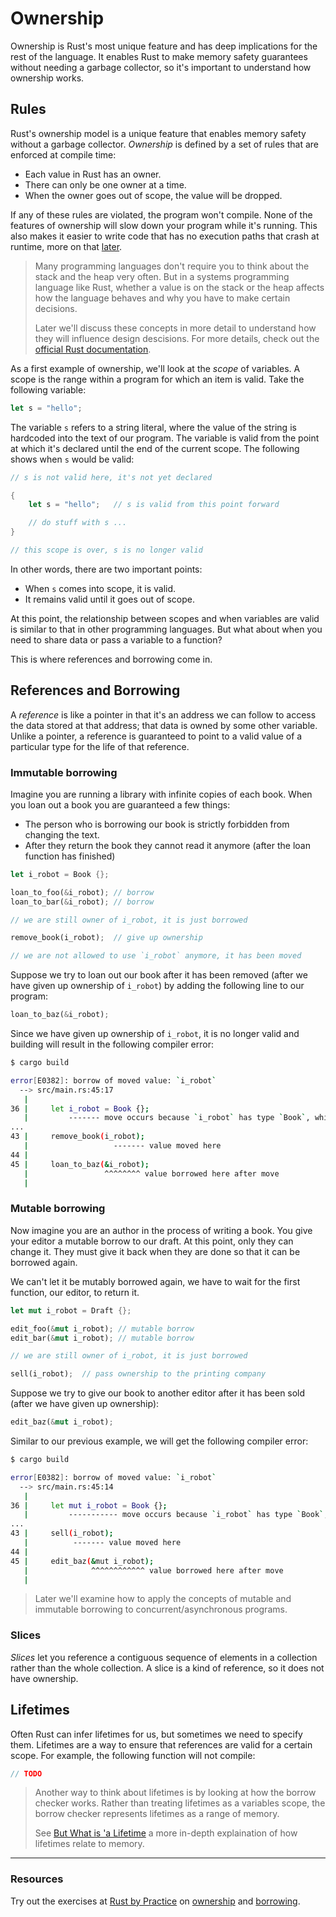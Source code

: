 # Ownership

Ownership is Rust's most unique feature and has deep implications for the rest of the language. It enables Rust to make memory safety guarantees without needing a garbage collector, so it's important to understand how ownership works.

## Rules

Rust's ownership model is a unique feature that enables memory safety without a garbage collector. *Ownership* is defined by a set of rules that are enforced at compile time:

- Each value in Rust has an owner.
- There can only be one owner at a time.
- When the owner goes out of scope, the value will be dropped.

If any of these rules are violated, the program won't compile. None of the features of ownership will slow down your program while it's running. This also makes it easier to write code that has no execution paths that crash at runtime, more on that [later](<!-- TODO: reference Result/Option unwrap() in types -->).

>  Many programming languages don't require you to think about the stack and the heap very often. But in a systems programming language like Rust, whether a value is on the stack or the heap affects how the language behaves and why you have to make certain decisions.
>
> Later we'll discuss these concepts in more detail to understand how they will influence design descisions. For more details, check out the [official Rust documentation](https://doc.rust-lang.org/book/ch04-01-what-is-ownership.html#the-stack-and-the-heap).

As a first example of ownership, we'll look at the *scope* of variables. A scope is the range within a program for which an item is valid. Take the following variable:

```rust
let s = "hello";
```

The variable `s` refers to a string literal, where the value of the string is hardcoded into the text of our program. The variable is valid from the point at which it's declared until the end of the current scope. The following shows when `s` would be valid:

```rust
// s is not valid here, it's not yet declared

{
    let s = "hello";   // s is valid from this point forward

    // do stuff with s ...
}

// this scope is over, s is no longer valid
```

In other words, there are two important points:

- When `s` comes into scope, it is valid.
- It remains valid until it goes out of scope.

At this point, the relationship between scopes and when variables are valid is similar to that in other programming languages. But what about when you need to share data or pass a variable to a function?

This is where references and borrowing come in.

## References and Borrowing

A *reference* is like a pointer in that it's an address we can follow to access the data stored at that address; that data is owned by some other variable. Unlike a pointer, a reference is guaranteed to point to a valid value of a particular type for the life of that reference.

<!-- TODO: how deep should we go with this to show memory layout -->

###  Immutable borrowing

Imagine you are running a library with infinite copies of each book. When you loan out a book you are guaranteed a few things:

- The person who is borrowing our book is strictly forbidden from changing the text.
- After they return the book they cannot read it anymore (after the loan function has finished)

```rust
let i_robot = Book {};

loan_to_foo(&i_robot); // borrow
loan_to_bar(&i_robot); // borrow

// we are still owner of i_robot, it is just borrowed

remove_book(i_robot);  // give up ownership

// we are not allowed to use `i_robot` anymore, it has been moved
```

Suppose we try to loan out our book after it has been removed (after we have given up ownership of `i_robot`) by adding the following line to our program:

```rust
loan_to_baz(&i_robot);
```

Since we have given up ownership of `i_robot`, it is no longer valid and building will result in the following compiler error:

```bash
$ cargo build

error[E0382]: borrow of moved value: `i_robot`
  --> src/main.rs:45:17
   |
36 |     let i_robot = Book {};
   |         ------- move occurs because `i_robot` has type `Book`, which does not implement the `Copy` trait
...
43 |     remove_book(i_robot);
   |                   ------- value moved here
44 |
45 |     loan_to_baz(&i_robot);
   |                 ^^^^^^^^ value borrowed here after move
   |
```

### Mutable borrowing

Now imagine you are an author in the process of writing a book. You give your editor a mutable borrow to our draft. At this point, only they can change it. They must give it back when they are done so that it can be borrowed again.

We can't let it be mutably borrowed again, we have to wait for the first function, our editor, to return it.

```rust
let mut i_robot = Draft {};

edit_foo(&mut i_robot); // mutable borrow
edit_bar(&mut i_robot); // mutable borrow

// we are still owner of i_robot, it is just borrowed

sell(i_robot);  // pass ownership to the printing company
```

Suppose we try to give our book to another editor after it has been sold (after we have given up ownership):

```rust
edit_baz(&mut i_robot);
```

Similar to our previous example, we will get the following compiler error:

```bash
$ cargo build

error[E0382]: borrow of moved value: `i_robot`
  --> src/main.rs:45:14
   |
36 |     let mut i_robot = Book {};
   |         ----------- move occurs because `i_robot` has type `Book`, which does not implement the `Copy` trait
...
43 |     sell(i_robot);
   |          ------- value moved here
44 |
45 |     edit_baz(&mut i_robot);
   |              ^^^^^^^^^^^^ value borrowed here after move
   |
```

> Later we'll examine how to apply the concepts of mutable and immutable borrowing to concurrent/asynchronous programs. <!-- TODO: link -->

### Slices

*Slices* let you reference a contiguous sequence of elements in a collection rather than the whole collection. A slice is a kind of reference, so it does not have ownership.

<!-- TODO: example/expand on this -->

## Lifetimes

Often Rust can infer lifetimes for us, but sometimes we need to specify them. Lifetimes are a way to ensure that references are valid for a certain scope. For example, the following function will not compile:

```rust
// TODO
```

> Another way to think about lifetimes is by looking at how the borrow checker works. Rather than treating lifetimes as a variables scope, the borrow checker represents lifetimes as a range of memory.
>
> See [But What is 'a Lifetime](https://www.youtube.com/watch?v=gRAVZv7V91Q&t=65s&ab_channel=leddoo) a more in-depth explaination of how lifetimes relate to memory.

---

### Resources

Try out the exercises at [Rust by Practice](https://practice.course.rs/why-exercise.html) on [ownership](https://practice.course.rs/ownership/ownership.html) and [borrowing](https://practice.course.rs/ownership/borrowing.html).
